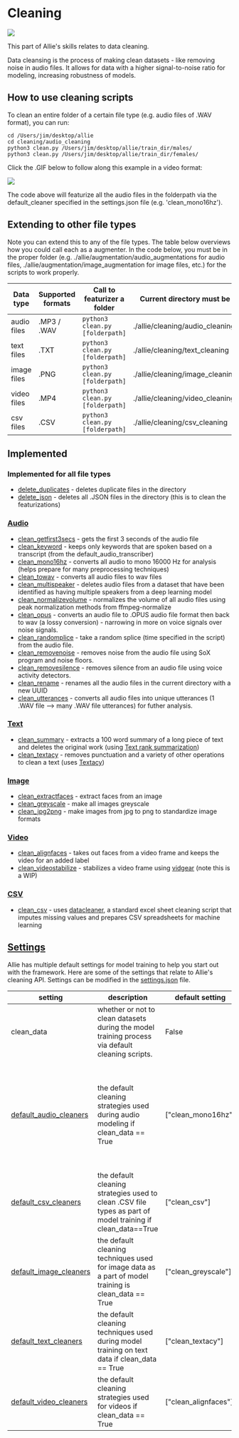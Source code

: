 # Cleaning

![](https://github.com/jim-schwoebel/allie/blob/master/annotation/helpers/assets/clean.png)

This part of Allie's skills relates to data cleaning.

Data cleansing is the process of making clean datasets - like removing noise in audio files. It allows for data with a higher signal-to-noise ratio for modeling, increasing robustness of models.

## How to use cleaning scripts

To clean an entire folder of a certain file type (e.g. audio files of .WAV format), you can run:

```python3
cd /Users/jim/desktop/allie
cd cleaning/audio_cleaning
python3 clean.py /Users/jim/desktop/allie/train_dir/males/
python3 clean.py /Users/jim/desktop/allie/train_dir/females/
```

Click the .GIF below to follow along this example in a video format:

[![](https://github.com/jim-schwoebel/allie/blob/master/annotation/helpers/assets/clean.gif)](https://drive.google.com/file/d/1gqEHb_3WYFZNnBYdiwJZL--1Aw5KYLUR/view?usp=sharing)

The code above will featurize all the audio files in the folderpath via the default_cleaner specified in the settings.json file (e.g. 'clean_mono16hz'). 

## Extending to other file types

Note you can extend this to any of the file types. The table below overviews how you could call each as a augmenter. In the code below, you must be in the proper folder (e.g. ./allie/augmentation/audio_augmentations for audio files, ./allie/augmentation/image_augmentation for image files, etc.) for the scripts to work properly.

| Data type | Supported formats | Call to featurizer a folder | Current directory must be | 
| --------- |  --------- |  --------- | --------- | 
| audio files | .MP3 / .WAV | ```python3 clean.py [folderpath]``` | ./allie/cleaning/audio_cleaning | 
| text files | .TXT | ```python3 clean.py [folderpath]``` | ./allie/cleaning/text_cleaning| 
| image files | .PNG | ```python3 clean.py [folderpath]``` | ./allie/cleaning/image_cleaning | 
| video files | .MP4 | ```python3 clean.py [folderpath]``` |./allie/cleaning/video_cleaning| 
| csv files | .CSV | ```python3 clean.py [folderpath]``` | ./allie/cleaning/csv_cleaning | 

## Implemented

### Implemented for all file types 
* [delete_duplicates](https://github.com/jim-schwoebel/allie/blob/master/datasets/cleaning/delete_duplicates.py) - deletes duplicate files in the directory 
* [delete_json](https://github.com/jim-schwoebel/allie/blob/master/datasets/cleaning/delete_json.py) - deletes all .JSON files in the directory (this is to clean the featurizations) 

### [Audio](https://github.com/jim-schwoebel/allie/tree/master/cleaning/audio_cleaning)
* [clean_getfirst3secs](https://github.com/jim-schwoebel/allie/blob/master/cleaning/audio_cleaning/clean_getfirst3secs.py) - gets the first 3 seconds of the audio file
* [clean_keyword](https://github.com/jim-schwoebel/allie/blob/master/cleaning/audio_cleaning/clean_keyword.py) - keeps only keywords that are spoken based on a transcript (from the default_audio_transcriber)
* [clean_mono16hz](https://github.com/jim-schwoebel/allie/blob/master/cleaning/audio_cleaning/clean_mono16hz.py) - converts all audio to mono 16000 Hz for analysis (helps prepare for many preprocessing techniques)
* [clean_towav](https://github.com/jim-schwoebel/allie/blob/master/cleaning/audio_cleaning/clean_towav.py) - converts all audio files to wav files
* [clean_multispeaker](https://github.com/jim-schwoebel/allie/blob/master/cleaning/audio_cleaning/clean_multispeaker.py) - deletes audio files from a dataset that have been identified as having multiple speakers from a deep learning model
* [clean_normalizevolume](https://github.com/jim-schwoebel/allie/blob/master/cleaning/audio_cleaning/clean_normalizevolume.py) - normalizes the volume of all audio files using peak normalization methods from ffmpeg-normalize
* [clean_opus](https://github.com/jim-schwoebel/allie/blob/master/cleaning/audio_cleaning/clean_opus.py) - converts an audio file to .OPUS audio file format then back to wav (a lossy conversion) - narrowing in more on voice signals over noise signals.
* [clean_randomplice](https://github.com/jim-schwoebel/allie/blob/master/cleaning/audio_cleaning/clean_randomsplice.py) - take a random splice (time specified in the script) from the audio file.
* [clean_removenoise](https://github.com/jim-schwoebel/allie/blob/master/cleaning/audio_cleaning/clean_removenoise.py) - removes noise from the audio file using SoX program and noise floors.
* [clean_removesilence](https://github.com/jim-schwoebel/allie/blob/master/cleaning/audio_cleaning/clean_removesilence.py) - removes silence from an audio file using voice activity detectors.
* [clean_rename](https://github.com/jim-schwoebel/allie/blob/master/cleaning/audio_cleaning/clean_rename.py) - renames all the audio files in the current directory with a new UUID
* [clean_utterances](https://github.com/jim-schwoebel/allie/blob/master/cleaning/audio_cleaning/clean_utterances.py) - converts all audio files into unique utterances (1 .WAV file --> many .WAV file utterances) for futher analysis.

### [Text](https://github.com/jim-schwoebel/allie/tree/master/cleaning/text_cleaning)
* [clean_summary](https://github.com/jim-schwoebel/allie/blob/master/cleaning/text_cleaning/clean_summary.py) - extracts a 100 word summary of a long piece of text and deletes the original work (using [Text rank summarization](https://github.com/davidadamojr/TextRank))
* [clean_textacy](https://github.com/jim-schwoebel/allie/blob/master/cleaning/text_cleaning/clean_textacy.py) - removes punctuation and a variety of other operations to clean a text (uses [Textacy](https://chartbeat-labs.github.io/textacy/build/html/api_reference/text_processing.html))

### [Image](https://github.com/jim-schwoebel/allie/tree/master/cleaning/image_cleaning)
* [clean_extractfaces](https://github.com/jim-schwoebel/allie/blob/master/cleaning/image_cleaning/clean_extractfaces.py) - extract faces from an image
* [clean_greyscale](https://github.com/jim-schwoebel/allie/blob/master/cleaning/image_cleaning/clean_greyscale.py) - make all images greyscale 
* [clean_jpg2png](https://github.com/jim-schwoebel/allie/blob/master/cleaning/image_cleaning/clean_jpg2png.py) - make images from jpg to png to standardize image formats

### [Video](https://github.com/jim-schwoebel/allie/tree/master/cleaning/video_cleaning)
* [clean_alignfaces](https://github.com/jim-schwoebel/allie/blob/master/cleaning/video_cleaning/clean_alignfaces.py) - takes out faces from a video frame and keeps the video for an added label
* [clean_videostabilize](https://github.com/jim-schwoebel/allie/blob/master/cleaning/video_cleaning/clean_videostabilize.py) - stabilizes a video frame using [vidgear](https://github.com/abhiTronix/vidgear) (note this is a WIP)

### [CSV](https://github.com/jim-schwoebel/allie/tree/master/cleaning/csv_cleaning)
* [clean_csv](https://github.com/jim-schwoebel/allie/blob/master/cleaning/csv_cleaning/clean_csv.py) - uses [datacleaner](https://github.com/rhiever/datacleaner), a standard excel sheet cleaning script that imputes missing values and prepares CSV spreadsheets for machine learning

## [Settings](https://github.com/jim-schwoebel/allie/blob/master/settings.json)

Allie has multiple default settings for model training to help you start out with the framework. Here are some of the settings that relate to Allie's cleaning API. Settings can be modified in the [settings.json](https://github.com/jim-schwoebel/allie/blob/master/settings.json) file. 


| setting | description | default setting | all options | 
|------|------|------|------| 
| clean_data | whether or not to clean datasets during the model training process via default cleaning scripts. | False | True, False | 
| [default_audio_cleaners](https://github.com/jim-schwoebel/allie/tree/master/cleaning/audio_cleaning) | the default cleaning strategies used during audio modeling if clean_data == True | ["clean_mono16hz"] | ["clean_getfirst3secs", "clean_keyword", "clean_mono16hz", "clean_towav", "clean_multispeaker", "clean_normalizevolume", "clean_opus", "clean_randomsplice", "clean_removenoise", "clean_removesilence", "clean_rename", "clean_utterances"] |
| [default_csv_cleaners](https://github.com/jim-schwoebel/allie/tree/master/cleaning/csv_cleaning) | the default cleaning strategies used to clean .CSV file types as part of model training if clean_data==True | ["clean_csv"] | ["clean_csv"] | 
| [default_image_cleaners](https://github.com/jim-schwoebel/allie/tree/master/cleaning/image_cleaning) | the default cleaning techniques used for image data as a part of model training is clean_data == True| ["clean_greyscale"] |["clean_extractfaces", "clean_greyscale", "clean_jpg2png"] | 
| [default_text_cleaners](https://github.com/jim-schwoebel/allie/tree/master/cleaning/text_cleaning) | the default cleaning techniques used during model training on text data if clean_data == True| ["clean_textacy"] | ["clean_summary", "clean_textacy"]  | 
| [default_video_cleaners](https://github.com/jim-schwoebel/allie/tree/master/cleaning/video_cleaning) | the default cleaning strategies used for videos if clean_data == True | ["clean_alignfaces"] | ["clean_alignfaces", "clean_videostabilize"] | 
